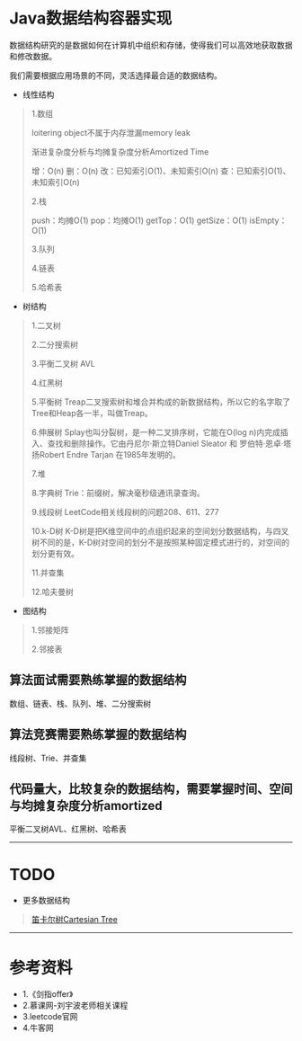 # Java数据结构容器实现

数据结构研究的是数据如何在计算机中组织和存储，使得我们可以高效地获取数据和修改数据。

我们需要根据应用场景的不同，灵活选择最合适的数据结构。

* 线性结构
> 1.数组
> 
> loitering object不属于内存泄漏memory leak
> 
> 渐进复杂度分析与均摊复杂度分析Amortized Time
> 
> 增：O(n) 删：O(n) 改：已知索引O(1)、未知索引O(n) 查：已知索引O(1)、未知索引O(n)
> 
> 2.栈
> 
> push：均摊O(1) pop：均摊O(1) getTop：O(1) getSize：O(1) isEmpty：O(1)
> 
> 3.队列
> 
> 4.链表
> 
> 5.哈希表

* 树结构
> 1.二叉树
> 
> 2.二分搜索树
> 
> 3.平衡二叉树 AVL
> 
> 4.红黑树
> 
> 5.平衡树 Treap二叉搜索树和堆合并构成的新数据结构，所以它的名字取了Tree和Heap各一半，叫做Treap。
> 
> 6.伸展树 Splay也叫分裂树，是一种二叉排序树，它能在O(log n)内完成插入、查找和删除操作。它由丹尼尔·斯立特Daniel Sleator 和 罗伯特·恩卓·塔扬Robert Endre Tarjan 在1985年发明的。
> 
> 7.堆
> 
> 8.字典树 Trie：前缀树，解决毫秒级通讯录查询。 
> 
> 9.线段树 LeetCode相关线段树的问题208、611、277
> 
> 10.k-D树 K-D树是把K维空间中的点组织起来的空间划分数据结构，与四叉树不同的是，K-D树对空间的划分不是按照某种固定模式进行的，对空间的划分更有效。
> 
> 11.并查集
> 
> 12.哈夫曼树

* 图结构
> 1.邻接矩阵
> 
> 2.邻接表

## 算法面试需要熟练掌握的数据结构
数组、链表、栈、队列、堆、二分搜索树
## 算法竞赛需要熟练掌握的数据结构
线段树、Trie、并查集
## 代码量大，比较复杂的数据结构，需要掌握时间、空间与均摊复杂度分析amortized
平衡二叉树AVL、红黑树、哈希表

---

# TODO

* 更多数据结构
> [笛卡尔树Cartesian Tree](https://www.cnblogs.com/CaptainSlow/p/9282507.html)

---

# 参考资料

* 1.《剑指offer》
* 2.慕课网-刘宇波老师相关课程
* 3.leetcode官网
* 4.牛客网


